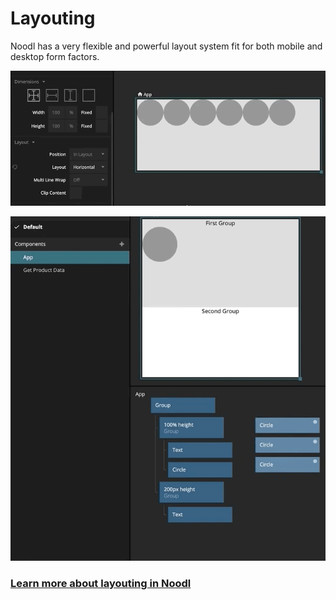 # Layouting

Noodl has a very flexible and powerful layout system fit for both mobile and desktop form factors.

<div class="ndl-image-with-background l">

![](layout-basics/multi-line.gif)

</div>

<div class="ndl-image-with-background m">

![](layout-basics/clip.gif)

</div>


### [Learn more about layouting in Noodl](guides/layouts/layout-basics/)